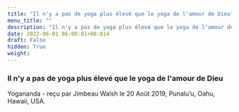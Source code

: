 ```yaml
---
title: "Il n'y a pas de yoga plus élevé que le yoga de l'amour de Dieu"
menu_title: ""
description: "Il n'y a pas de yoga plus élevé que le yoga de l'amour de Dieu"
date: 2022-06-01 06:00:01+00:814
draft: False
hidden: True
weight:
---
```

### Il n'y a pas de yoga plus élevé que le yoga de l'amour de Dieu

Yogananda - reçu par Jimbeau Walsh le 20 Août 2019, Punalu’u, Oahu, Hawaii, USA.



